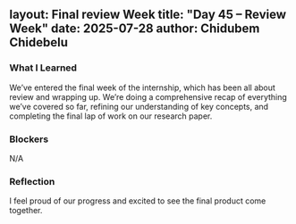 layout: Final review Week
title: "Day 45 – Review Week"
date: 2025-07-28
author: Chidubem Chidebelu
---

### What I Learned
We’ve entered the final week of the internship, which has been all about review and wrapping up. We’re doing a comprehensive recap of everything we’ve covered so far, refining our understanding of key concepts, and completing the final lap of work on our research paper. 

### Blockers
N/A

### Reflection
I feel proud of our progress and excited to see the final product come together.
